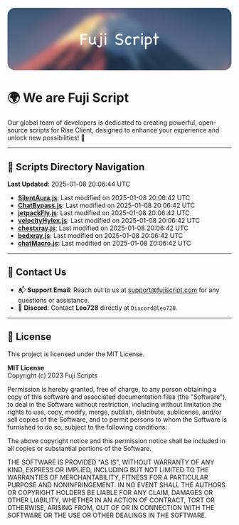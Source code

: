 ![Banner](.github/b.webp)

# 🌍 **We are Fuji Script**

Our global team of developers is dedicated to creating powerful, open-source scripts for Rise Client, designed to enhance your experience and unlock new possibilities! 🌟

---
<!-- SCRIPTS_NAVIGATION_START -->
## 📂 **Scripts Directory Navigation**

**Last Updated**: 2025-01-08 20:06:44 UTC

- **[SilentAura.js](scripts/SilentAura.js)**: Last modified on 2025-01-08 20:06:42 UTC
- **[ChatBypass.js](scripts/ChatBypass.js)**: Last modified on 2025-01-08 20:06:42 UTC
- **[jetpackFly.js](scripts/jetpackFly.js)**: Last modified on 2025-01-08 20:06:42 UTC
- **[velocityHylex.js](scripts/velocityHylex.js)**: Last modified on 2025-01-08 20:06:42 UTC
- **[chestxray.js](scripts/chestxray.js)**: Last modified on 2025-01-08 20:06:42 UTC
- **[bedxray.js](scripts/bedxray.js)**: Last modified on 2025-01-08 20:06:42 UTC
- **[chatMacro.js](scripts/chatMacro.js)**: Last modified on 2025-01-08 20:06:42 UTC

<!-- SCRIPTS_NAVIGATION_END -->

---

## 💬 **Contact Us**  
- 📬 **Support Email**: Reach out to us at [support@fujiscript.com](mailto:support@fujiscript.com) for any questions or assistance.  
- 💬 **Discord**: Contact **Leo728** directly at `Discord@leo728`.

---

## 📜 **License**

This project is licensed under the MIT License.  

**MIT License**  
Copyright (c) 2023 Fuji Scripts  

Permission is hereby granted, free of charge, to any person obtaining a copy of this software and associated documentation files (the "Software"), to deal in the Software without restriction, including without limitation the rights to use, copy, modify, merge, publish, distribute, sublicense, and/or sell copies of the Software, and to permit persons to whom the Software is furnished to do so, subject to the following conditions:  

The above copyright notice and this permission notice shall be included in all copies or substantial portions of the Software.  

THE SOFTWARE IS PROVIDED "AS IS", WITHOUT WARRANTY OF ANY KIND, EXPRESS OR IMPLIED, INCLUDING BUT NOT LIMITED TO THE WARRANTIES OF MERCHANTABILITY, FITNESS FOR A PARTICULAR PURPOSE AND NONINFRINGEMENT. IN NO EVENT SHALL THE AUTHORS OR COPYRIGHT HOLDERS BE LIABLE FOR ANY CLAIM, DAMAGES OR OTHER LIABILITY, WHETHER IN AN ACTION OF CONTRACT, TORT OR OTHERWISE, ARISING FROM, OUT OF OR IN CONNECTION WITH THE SOFTWARE OR THE USE OR OTHER DEALINGS IN THE SOFTWARE.  
